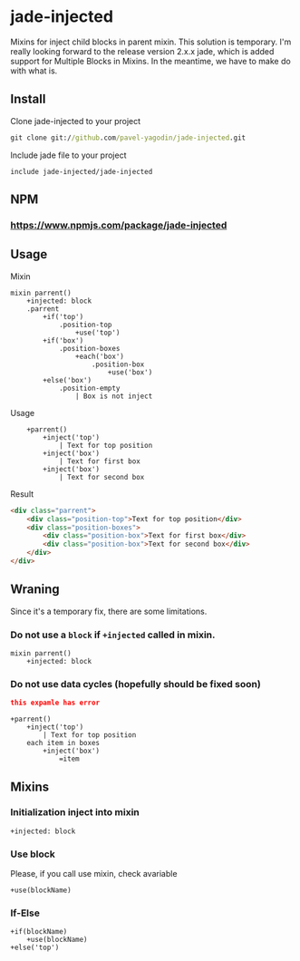 # jade-injected

Mixins for inject child blocks in parent mixin. This solution is temporary. I'm really looking forward to the release version 2.x.x jade, which is added support for Multiple Blocks in Mixins. In the meantime, we have to make do with what is.


## Install
Clone jade-injected to your project
```cmd
git clone git://github.com/pavel-yagodin/jade-injected.git
```
Include jade file to your project
```jade
include jade-injected/jade-injected
```

## NPM
### https://www.npmjs.com/package/jade-injected

## Usage
Mixin
```jade
mixin parrent()
    +injected: block
    .parrent
        +if('top')
            .position-top
                +use('top')
        +if('box')
            .position-boxes
                +each('box')
                    .position-box
                        +use('box')
        +else('box')
            .position-empty
                | Box is not inject

```
Usage
```jade
    +parrent()
        +inject('top')
            | Text for top position
        +inject('box')
            | Text for first box
        +inject('box')
            | Text for second box
```
Result
```html
<div class="parrent">
    <div class="position-top">Text for top position</div>
    <div class="position-boxes">
        <div class="position-box">Text for first box</div>
        <div class="position-box">Text for second box</div>
    </div>
</div>
```

## Wraning

Since it's a temporary fix, there are some limitations.

### Do not use a `block` if `+injected` called in mixin.

```jade
mixin parrent()
    +injected: block
```

### Do not use data cycles (hopefully should be fixed soon)
```json
this expamle has error
```
```jade
+parrent()
    +inject('top')
        | Text for top position
    each item in boxes
        +inject('box')
            =item
```


## Mixins

### Initialization inject into mixin
```jade
+injected: block
```

### Use block
Please, if you call use mixin, check avariable
```jade
+use(blockName)
```

### If-Else
```jade
+if(blockName)
    +use(blockName)
+else('top')

```

